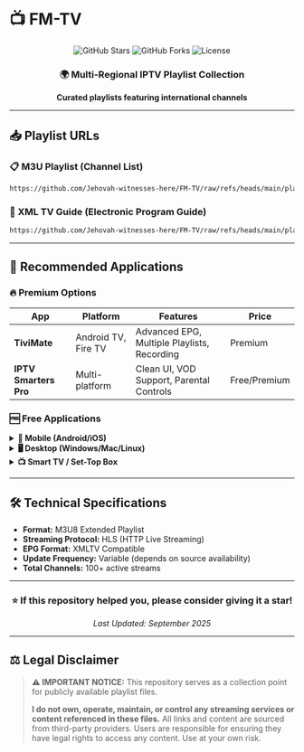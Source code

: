 # 📺 FM-TV

<div align="center">
  <img src="https://img.shields.io/github/stars/Jehovah-witnesses-here/FM-TV?style=for-the-badge&logo=github&color=gold" alt="GitHub Stars">
  <img src="https://img.shields.io/github/forks/Jehovah-witnesses-here/FM-TV?style=for-the-badge&logo=github&color=blue" alt="GitHub Forks">
  <img src="https://img.shields.io/github/license/Jehovah-witnesses-here/FM-TV?style=for-the-badge&color=green" alt="License">
</div>

<div align="center">
  <h3>🌍 Multi-Regional IPTV Playlist Collection</h3>
  <p><strong>Curated playlists featuring international channels</strong></p>
</div>

---

## 📥 **Playlist URLs**

### 📋 **M3U Playlist** (Channel List)
```bash
https://github.com/Jehovah-witnesses-here/FM-TV/raw/refs/heads/main/playlist.m3u
```

### 📅 **XML TV Guide** (Electronic Program Guide)
```bash
https://github.com/Jehovah-witnesses-here/FM-TV/raw/refs/heads/main/playlist.xml
```

---

## 📱 **Recommended Applications**

### 🔥 **Premium Options**
| App | Platform | Features | Price |
|-----|----------|----------|-------|
| **TiviMate** | Android TV, Fire TV | Advanced EPG, Multiple Playlists, Recording | Premium |
| **IPTV Smarters Pro** | Multi-platform | Clean UI, VOD Support, Parental Controls | Free/Premium |

### 🆓 **Free Applications**

<details>
<summary><strong>📱 Mobile (Android/iOS)</strong></summary>

- **🏆 IPTV Smarters** - Professional interface with EPG integration
- **⚡ GSE Smart IPTV** - Advanced player with Chromecast support  
- **🎯 Perfect Player** - Lightweight and reliable performance
- **📺 OTT Navigator** - Modern UI with advanced filtering options

</details>

<details>
<summary><strong>🖥️ Desktop (Windows/Mac/Linux)</strong></summary>

- **🎬 VLC Media Player** - Universal media player with M3U support
- **🏠 Kodi** - Complete media center with IPTV PVR addons
- **💻 IPTV Smarters** - Cross-platform desktop application
- **🔧 Potplayer** - Advanced Windows media player

</details>

<details>
<summary><strong>📺 Smart TV / Set-Top Box</strong></summary>

- **🔥 TiviMate** (Android TV/Fire TV) - *Most recommended*
- **📱 IPTV Smarters** (Android TV/Fire TV/Apple TV)
- **🏠 Kodi** (Available on most smart TV platforms)
- **⚡ GSE Smart IPTV** (Apple TV, Android TV)

</details>

---

## 🛠️ **Technical Specifications**

- **Format:** M3U8 Extended Playlist
- **Streaming Protocol:** HLS (HTTP Live Streaming)
- **EPG Format:** XMLTV Compatible
- **Update Frequency:** Variable (depends on source availability)
- **Total Channels:** 100+ active streams

---

<div align="center">
  <h3>⭐ If this repository helped you, please consider giving it a star!</h3>
  <p><em>Last Updated: September 2025</em></p>
</div>

---

## ⚖️ **Legal Disclaimer**

> **⚠️ IMPORTANT NOTICE:** This repository serves as a collection point for publicly available playlist files. 
> 
> **I do not own, operate, maintain, or control any streaming services or content referenced in these files.** All links and content are sourced from third-party providers. Users are responsible for ensuring they have legal rights to access any content. Use at your own risk.
